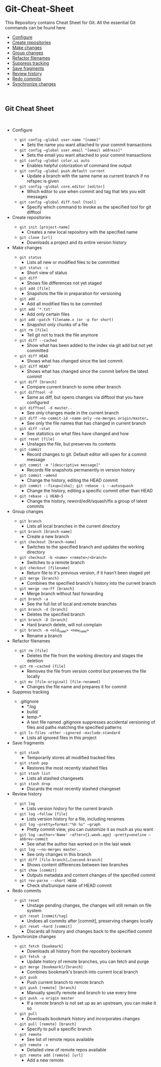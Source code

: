 # Git-Cheat-Sheet
This Repository contains Cheat Sheet for Git. All the essential Git commands can be found here

<html>
<body>
<div id="table-of-contents">
<div id="text-table-of-contents">
<ul>
<li><a href="#sec-1">Configure</a></li>
<li><a href="#sec-2">Create repositories</a></li>
<li><a href="#sec-3">Make changes</a></li>
<li><a href="#sec-4">Group changes</a></li>
<li><a href="#sec-5">Refactor filenames</a></li>
<li><a href="#sec-6">Suppress tracking</a></li>
<li><a href="#sec-7">Save fragments</a></li>
<li><a href="#sec-8">Review history</a></li>
<li><a href="#sec-9">Redo commits</a></li>
<li><a href="#sec-10">Synchronize changes</a></li>
</ul>
</div>
</div>
<br>
<h2>Git Cheat Sheet</h2>
<br>
<ul>
<li>Configure<a id="sec-1" name="sec-1">
<ul>
<li><code>git config &#x2013;global user.name "[name]"</code>
<ul>
<li>Sets the name you want attached to your commit transactions</li>
</ul>
</li>
<li><code>git config &#x2013;global user.email "[email address]"</code>
<ul>
<li>Sets the email you want attached to your commit transactions</li>
</ul>
</li>
<li><code>git config &#x2013;global color.ui auto</code>
<ul>
<li>Enables helpful colorization of command line output</li>
</ul>
</li>
<li><code>git config &#x2013;global push.default current</code>
<ul>
<li>Update a branch with the same name as current branch if no refspec is given</li>
</ul>
</li>
<li><code>git config &#x2013;global core.editor [editor]</code>
<ul>
<li>Which editor to use when commit and tag that lets you edit messages</li>
</ul>
</li>
<li><code>git config &#x2013;global diff.tool [tool]</code>
<ul>
<li>Specify which command to invoke as the specified tool for git difftool</li>
</ul>
</li>
</ul>
</li>
<li>Create repositories<a id="sec-2" name="sec-2">
<ul>
<li><code>git init [project-name]</code>
<ul>
<li>Creates a new local repository with the specified name</li>
</ul>
</li>
<li><code>git clone [url]</code>
<ul>
<li>Downloads a project and its entire version history</li>
</ul>
</li>
</ul>
</li>
<li>Make changes<a id="sec-3" name="sec-3">
<ul>
<li><code>git status</code>
<ul>
<li>Lists all new or modified files to be committed</li>
</ul>
</li>
<li><code>git status -s</code>
<ul>
<li>Short view of status</li>
</ul>
</li>
<li><code>git diff</code>
<ul>
<li>Shows file differences not yet staged</li>
</ul>
</li>
<li><code>git add [file]</code>
<ul>
<li>Snapshots the file in preparation for versioning</li>
</ul>
</li>
<li><code>git add .</code>
<ul>
<li>Add all modified files to be commited</li>
</ul>
</li>
<li><code>git add '*.txt'</code>
<ul>
<li>Add only certain files</li>
</ul>
</li>
<li><code>git add &#x2013;patch filename.x (or -p for short)</code>
<ul>
<li>Snapshot only chunks of a file</li>
</ul>
</li>
<li><code>git rm [file]</code>
<ul>
<li>Tell git not to track the file anymore</li>
</ul>
</li>
<li><code>git diff --cached</code>
<ul>
<li>Show what has been added to the index via git add but not yet committed</li>
</ul>
</li>
<li><code>git diff HEAD</code>
<ul>
<li>Shows what has changed since the last commit.</li>
</ul>
</li>
<li><code>git diff HEAD^</code>
<ul>
<li>Shows what has changed since the commit before the latest commit</li>
</ul>
</li>
<li><code>git diff [branch]</code>
<ul>
<li>Compare current branch to some other branch</li>
</ul>
</li>
<li><code>git difftool -d</code>
<ul>
<li>Same as diff, but opens changes via difftool that you have configured</li>
</ul>
</li>
<li><code>git difftool -d master..</code>
<ul>
<li>See only changes made in the current branch</li>
</ul>
</li>
<li><code>git diff &#x2013;no-commit-id &#x2013;name-only &#x2013;no-merges origin/master&#x2026;</code>
<ul>
<li>See only the file names that has changed in current branch</li>
</ul>
</li>
<li><code>git diff &#x2013;stat</code>
<ul>
<li>See statistics on what files have changed and how</li>
</ul>
</li>
<li><code>git reset [file]</code>
<ul>
<li>Unstages the file, but preserves its contents</li>
</ul>
</li>
<li><code>git commit</code>
<ul>
<li>Record changes to git. Default editor will open for a commit message</li>
</ul>
</li>
<li><code>git commit -m "[descriptive message]"</code>
<ul>
<li>Records file snapshots permanently in version history</li>
</ul>
</li>
<li><code>git commit &#x2013;amend</code>
<ul>
<li>Change the history, editing the HEAD commit</li>
</ul>
</li>
<li><code>git commit --fixup=[sha]; git rebase -i --autosquash</code>
<ul>
<li>Change the history, editing a specific commit other than HEAD</li>
</ul>
</li>
<li><code>git rebase -i HEAD~5</code>
<ul>
<li>Change the history, reword/edit/squash/fix a group of latest commits</li>
</ul>
</li>
</ul>
</li>
<li>Group changes<a id="sec-4" name="sec-4">
<ul>
<li><code>git branch</code>
<ul>
<li>Lists all local branches in the current directory</li>
</ul>
</li>
<li><code>git branch [branch-name]</code>
<ul>
<li>Create a new branch</li>
</ul>
</li>
<li><code>git checkout [branch-name]</code>
<ul>
<li>Switches to the specified branch and updates the working directory</li>
</ul>
</li>
<li><code>git checkout -b &lt;name&gt; &lt;remote&gt;/&lt;branch&gt;</code>
<ul>
<li>Switches to a remote branch</li>
</ul>
</li>
<li><code>git checkout [filename]</code>
<ul>
<li>Return file to it's previous version, if it hasn’t been staged yet</li>
</ul>
</li>
<li><code>git merge [branch]</code>
<ul>
<li>Combines the specified branch's history into the current branch</li>
</ul>
</li>
<li><code>git merge &#x2013;no&#x2013;ff [branch]</code>
<ul>
<li>Merge branch without fast forwarding</li>
</ul>
</li>
<li><code>git branch -a</code>
<ul>
<li>See the full list of local and remote branches</li>
</ul>
</li>
<li><code>git branch -d [branch]</code>
<ul>
<li>Deletes the specified branch</li>
</ul>
</li>
<li><code>git branch -D [branch]</code>
<ul>
<li>Hard branch delete, will not complain</li>
</ul>
</li>
<li><code>git branch -m &lt;old<sub>name</sub>&gt; &lt;new<sub>name</sub>&gt;</code>
<ul>
<li>Rename a branch</li>
</ul>
</li>
</ul>
</li>
<li>Refactor filenames<a id="sec-5" name="sec-5">
<ul>
<li><code>git rm [file]</code>
<ul>
<li>Deletes the file from the working directory and stages the deletion</li>
</ul>
</li>
<li><code>git rm &#x2013;cached [file]</code>
<ul>
<li>Removes the file from version control but preserves the file locally</li>
</ul>
</li>
<li><code>git mv [file-original] [file-renamed]</code>
<ul>
<li>Changes the file name and prepares it for commit</li>
</ul>
</li>
</ul>
</li>
<li>Suppress tracking<a id="sec-6" name="sec-6">
<ul>
<li>.gitignore
<ul>
<li>*.log</li>
<li>build/</li>
<li>temp-*</li>
<li>A text file named .gitignore suppresses accidental versioning of files and paths matching the specified patterns</li>
</ul>
</li>
<li><code>git ls-files &#x2013;other &#x2013;ignored &#x2013;exclude-standard</code>
<ul>
<li>Lists all ignored files in this project</li>
</ul>
</li>
</ul>
</li>
<li>Save fragments<a id="sec-7" name="sec-7">
<ul>
<li><code>git stash</code>
<ul>
<li>Temporarily stores all modified tracked files</li>
</ul>
</li>
<li><code>git stash pop</code>
<ul>
<li>Restores the most recently stashed files</li>
</ul>
</li>
<li><code>git stash list</code>
<ul>
<li>Lists all stashed changesets</li>
</ul>
</li>
<li><code>git stash drop</code>
<ul>
<li>Discards the most recently stashed changeset</li>
</ul>
</li>
</ul>
</li>
<li>Review history<a id="sec-8" name="sec-8">
<ul>
<li><code>git log</code>
<ul>
<li>Lists version history for the current branch</li>
</ul>
</li>
<li><code>git log &#x2013;follow [file]</code>
<ul>
<li>Lists version history for a file, including renames</li>
</ul>
</li>
<li><code>git log &#x2013;pretty=format:"%h %s" &#x2013;graph</code>
<ul>
<li>Pretty commit view, you can customize it as much as you want</li>
</ul>
</li>
<li><code>git log &#x2013;author='Name' &#x2013;after={1.week.ago} &#x2013;pretty=oneline &#x2013;abbrev-commit</code>
<ul>
<li>See what the author has worked on in the last week</li>
</ul>
</li>
<li><code>git log &#x2013;&#x2013;no-merges master..</code>
<ul>
<li>See only changes in this branch</li>
</ul>
</li>
<li><code>git diff [file-branch]&#x2026;[second-branch]</code>
<ul>
<li>Shows content differences between two branches</li>
</ul>
</li>
<li><code>git show [commit]</code>
<ul>
<li>Outputs metadata and content changes of the specified commit</li>
</ul>
</li>
<li><code>git rev-parse --short HEAD</code>
<ul>
<li>Check sha1/unique name of HEAD commit</li>
</ul>
</li>
</ul>
</li>
<li>Redo commits<a id="sec-9" name="sec-9">
<ul>
<li><code>git reset</code>
<ul>
<li>Unstage pending changes, the changes will still remain on file system</li>
</ul>
</li>
<li><code>git reset [commit/tag]</code>
<ul>
<li>Undoes all commits after [commit], preserving changes locally</li>
</ul>
</li>
<li><code>git reset &#x2013;hard [commit]</code>
<ul>
<li>Discards all history and changes back to the specified commit</li>
</ul>
</li>
</ul>
</li>
<li>Synchronize changes<a id="sec-10" name="sec-10">
<ul>
<li><code>git fetch [bookmark]</code>
<ul>
<li>Downloads all history from the repository bookmark</li>
</ul>
</li>
<li><code>git fetch -p</code>
<ul>
<li>Update history of remote branches, you can fetch and purge</li>
</ul>
</li>
<li><code>git merge [bookmark]/[branch]</code>
<ul>
<li>Combines bookmark's branch into current local branch</li>
</ul>
</li>
<li><code>git push</code>
<ul>
<li>Push current branch to remote branch</li>
</ul>
</li>
<li><code>git push [remote] [branch]</code>
<ul>
<li>Manually specify remote and branch to use every time</li>
</ul>
</li>
<li><code>git push -u origin master</code>
<ul>
<li>If a remote branch is not set up as an upstream, you can make it so</li>
</ul>
</li>
<li><code>git pull</code>
<ul>
<li>Downloads bookmark history and incorporates changes</li>
</ul>
</li>
<li><code>git pull [remote] [branch]</code>
<ul>
<li>Specify to pull a specific branch</li>
</ul>
</li>
<li><code>git remote</code>
<ul>
<li>See list of remote repos available</li>
</ul>
</li>
<li><code>git remote -v</code>
<ul>
<li>Detailed view of remote repos available</li>
</ul>
</li>
<li><code>git remote add [remote] [url]</code>
<ul>
<li>Add a new remote</li>
</ul>
</li>
</ul>
</li>
</ul>
</div>
</div>
</body>
</html>
